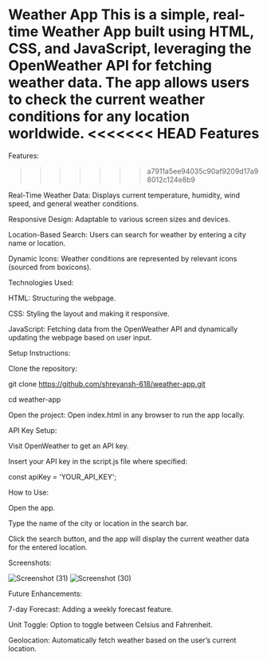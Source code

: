 Weather App
This is a simple, real-time Weather App built using HTML, CSS, and JavaScript, leveraging the OpenWeather API for fetching weather data. The app allows users to check the current weather conditions for any location worldwide.
<<<<<<< HEAD
Features
=======

Features:
>>>>>>> a7911a5ee94035c90af9209d17a98012c124e8b9

Real-Time Weather Data: Displays current temperature, humidity, wind speed, and general weather conditions.

Responsive Design: Adaptable to various screen sizes and devices.

Location-Based Search: Users can search for weather by entering a city name or location.

Dynamic Icons: Weather conditions are represented by relevant icons (sourced from boxicons).

Technologies Used:

HTML: Structuring the webpage.

CSS: Styling the layout and making it responsive.

JavaScript: Fetching data from the OpenWeather API and dynamically updating the webpage based on user input.

Setup Instructions:

Clone the repository:

git clone https://github.com/shreyansh-618/weather-app.git

cd weather-app

Open the project: Open index.html in any browser to run the app locally.

API Key Setup:

Visit OpenWeather to get an API key.

Insert your API key in the script.js file where specified:

const apiKey = 'YOUR_API_KEY';

How to Use:

Open the app.

Type the name of the city or location in the search bar.

Click the search button, and the app will display the current weather data for the entered location.

Screenshots:

![Screenshot (31)](https://github.com/user-attachments/assets/769104f9-28f5-48a0-a7a8-b93d29bfb0c4)
![Screenshot (30)](https://github.com/user-attachments/assets/bce0319b-8e7e-41ce-97b0-c517fbe78cdc)

Future Enhancements:

7-day Forecast: Adding a weekly forecast feature.

Unit Toggle: Option to toggle between Celsius and Fahrenheit.

Geolocation: Automatically fetch weather based on the user’s current location.
